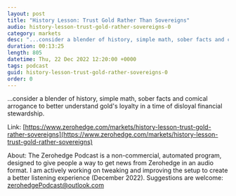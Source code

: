```yaml
---
layout: post
title: "History Lesson: Trust Gold Rather Than Sovereigns"
audio: history-lesson-trust-gold-rather-sovereigns-0
category: markets
desc: "...consider a blender of history, simple math, sober facts and comical arrogance to better understand gold's loyalty in a time of disloyal financial stewardship."
duration: 00:13:25
length: 805
datetime: Thu, 22 Dec 2022 12:20:00 +0000
tags: podcast
guid: history-lesson-trust-gold-rather-sovereigns-0
order: 0
---
```

...consider a blender of history, simple math, sober facts and comical arrogance to better understand gold's loyalty in a time of disloyal financial stewardship.

Link: [https://www.zerohedge.com/markets/history-lesson-trust-gold-rather-sovereigns](https://www.zerohedge.com/markets/history-lesson-trust-gold-rather-sovereigns)

About: The Zerohedge Podcast is a non-commercial, automated program, designed to give people a way to get news from Zerohedge in an audio format.  I am actively working on tweaking and improving the setup to create a better listening experience (December 2022).  Suggestions are welcome: [zerohedgePodcast@outlook.com](mailto:zerohedgePodcast@outlook.com)